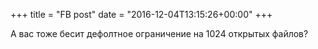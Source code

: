 +++
title = "FB post"
date = "2016-12-04T13:15:26+00:00"
+++

А вас тоже бесит дефолтное ограничение на 1024 открытых файлов?




